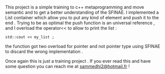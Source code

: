 This project is a simple training to c++ metaprogramming and move 
semantic and to get a better understanding of the SFINAE. I implemented 
a List container which allow you to put any 
kind of element and push it to the end . Trying to be as optimal the 
push function is an universal reference , and I overload the operator<< 
to allow to print the list :

```
std::cout << my_list ;
```

the function got two overload for pointer and not pointer type using 
SFINAE to discard the wrong implementation .

Once again this is just a training project . If you ever read this and 
have some question you can reach me at sammedhi2@hotmail.fr !
